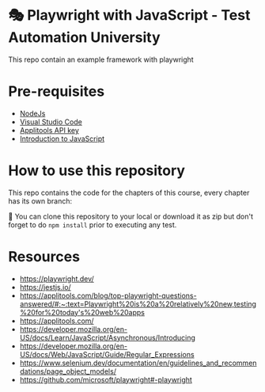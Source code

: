 # 🎭 Playwright with JavaScript - Test Automation University
This repo contain an example framework with playwright

#  Pre-requisites

- [NodeJs](https://nodejs.org/en/)
- [Visual Studio Code](https://code.visualstudio.com/)
- [Applitools API key](https://auth.applitools.com/users/register)
- [Introduction to JavaScript](https://testautomationu.applitools.com/javascript-tutorial/)

# How to use this repository
This repo contains the code for the chapters of this course, every chapter has its own branch:

:pushpin: You can clone this repository to your local or download it as zip but don't forget to do ```npm install``` prior to executing any test. 

# Resources

- https://playwright.dev/ 
- https://jestjs.io/
- https://applitools.com/blog/top-playwright-questions-answered/#:~:text=Playwright%20is%20a%20relatively%20new,testing%20for%20today's%20web%20apps
- https://applitools.com/
- https://developer.mozilla.org/en-US/docs/Learn/JavaScript/Asynchronous/Introducing 
- https://developer.mozilla.org/en-US/docs/Web/JavaScript/Guide/Regular_Expressions
- https://www.selenium.dev/documentation/en/guidelines_and_recommendations/page_object_models/
- https://github.com/microsoft/playwright#-playwright